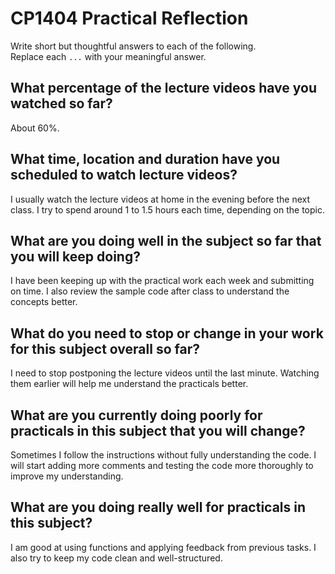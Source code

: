 # CP1404 Practical Reflection

Write short but thoughtful answers to each of the following.  
Replace each `...` with your meaningful answer.

## What percentage of the lecture videos have you watched so far?

About 60%.

## What time, location and duration have you scheduled to watch lecture videos?

I usually watch the lecture videos at home in the evening before the next class. I try to spend around 1 to 1.5 hours each time, depending on the topic.

## What are you doing well in the subject so far that you will keep doing?

I have been keeping up with the practical work each week and submitting on time. I also review the sample code after class to understand the concepts better.


## What do you need to stop or change in your work for this subject overall so far?

I need to stop postponing the lecture videos until the last minute. Watching them earlier will help me understand the practicals better.


## What are you currently doing poorly for practicals in this subject that you will change?

Sometimes I follow the instructions without fully understanding the code. I will start adding more comments and testing the code more thoroughly to improve my understanding.

## What are you doing really well for practicals in this subject?

I am good at using functions and applying feedback from previous tasks. I also try to keep my code clean and well-structured.